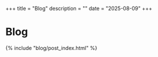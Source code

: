 +++
title = "Blog"
description = ""
date = "2025-08-09"
+++

# Blog

{% include "blog/post_index.html" %}
